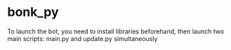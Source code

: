 # bonk_py
To launch the bot, you need to install libraries beforehand, then launch two main scripts: main.py and update.py simultaneously
